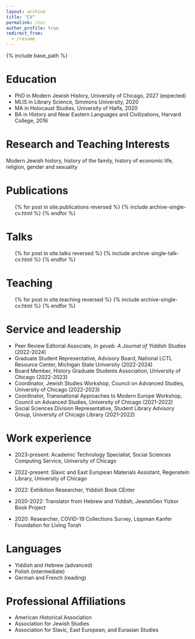 ```yaml
---
layout: archive
title: "CV"
permalink: /cv/
author_profile: true
redirect_from:
  - /resume
---
```


{% include base_path %}

Education
======
* PhD in Modern Jewish History, University of Chicago, 2027 (expected)
* MLIS in Library Science, Simmons University, 2020
* MA in Holocaust Studies, University of Haifa, 2020
* BA in History and Near Eastern Languages and Civilizations, Harvard College, 2016

Research and Teaching Interests
======
Modern Jewish history, history of the family, history of economic life, religion, gender and sexuality

Publications
======
  <ul>{% for post in site.publications reversed %}
    {% include archive-single-cv.html %}
  {% endfor %}</ul>
  
Talks
======
  <ul>{% for post in site.talks reversed %}
    {% include archive-single-talk-cv.html  %}
  {% endfor %}</ul>
  
Teaching
======
  <ul>{% for post in site.teaching reversed %}
    {% include archive-single-cv.html %}
  {% endfor %}</ul>
  
Service and leadership
======
* Peer Review Editorial Associate, *In geveb: A Journal of Yiddish Studies* (2022-2024)
* Graduate Student Representative, Advisory Board, National LCTL Resource Center, Michigan State University (2022-2024)
* Board Member, History Graduate Students Association, University of Chicago (2022-2023)
* Coordinator, Jewish Studies Workshop, Council on Advanced Studies, University of Chicago (2022-2023)
* Coordinator, Transnational Approaches to Modern Europe Workshop, Council on Advanced Studies, University of Chicago (2021-2022)
* Social Sciences Division Representative, Student Library Advisory Group, University of Chicago Library (2021-2022)

Work experience
======
* 2023-present: Academic Technology Specialist, Social Sciences Computing Service, University of Chicago

* 2022-present: Slavic and East European Materials Assistant, Regenstein Library, University of Chicago

* 2022: Exhibition Researcher, Yiddish Book CEnter

* 2020-2022: Translator from Hebrew and Yiddish, JewishGen Yizkor Book Project

* 2020: Researcher, COVID-19 Collections Survey, Lippman Kanfer Foundation for Living Torah

Languages
======
* Yiddish and Hebrew (advanced)
* Polish (intermediate)
* German and French (reading)

Professional Affiliations
======
* American Historical Association
* Association for Jewish Studies
* Association for Slavic, East European, and Eurasian Studies